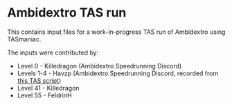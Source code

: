 # Ambidextro TAS run

This contains input files for a work-in-progress TAS run of Ambidextro using TASmaniac.

The inputs were contributed by:
* Level 0 - Killedragon (Ambidextro Speedrunning Discord)
* Levels 1-4 - Havzp (Ambidextro Speedrunning Discord, recorded from [this TAS script](https://discord.com/channels/1354928205559234660/1374147849130086585/1374187217643245680))
* Level 41 - Killedragon
* Level 55 - FeldrinH

